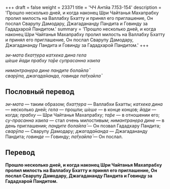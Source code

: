 +++
draft = false
weight = 23371
title = 'ЧЧ Антйа 7.153-154'
description = 'Прошло несколько дней, и когда наконец Шри Чайтанья Махапрабху пролил милость на Валлабху Бхатту и принял его приглашение, Он послал Сварупу Дамодару, Джагадананду Пандита и Говинду за Гададхарой Пандитом.'
summary = 'Прошло несколько дней, и когда наконец Шри Чайтанья Махапрабху пролил милость на Валлабху Бхатту и принял его приглашение, Он послал Сварупу Дамодару, Джагадананду Пандита и Говинду за Гададхарой Пандитом.'
+++

_эи-мата бхат̣т̣ера катхека дина гела  
ш́еше йади прабху та̄ре супрасанна хаила_

_нимантран̣ера дине пан̣д̣ите бола̄ила̄  
сварӯпа, джагада̄нанда, говинде па̄т̣ха̄ила̄_

## Пословный перевод

_эи_\-_мата_ — таким образом; _бхат̣т̣ера_ — Валлабхи Бхатты; _катхека_ _дина_ — несколько дней; _гела_ — прошли; _ш́еше_ — в конце концов; _йади_ — когда; _прабху_ — Шри Чайтанья Махапрабху; _та̄ре_ — в отношении его; _су_\-_прасанна_ _хаила_ — стал очень милостивым; _нимантран̣ера_ _дине_ — в день приглашения; _пан̣д̣ите_ _бола̄ила̄_ — Он позвал Гададхару Пандита; _сварӯпа_ — Сварупу Дамодару; _джагада̄нанда_ — Джагадананду Пандита; _говинде_ — Говинду; _па̄т̣ха̄ила̄_ — Он послал.

## Перевод

**Прошло несколько дней, и когда наконец Шри Чайтанья Махапрабху пролил милость на Валлабху Бхатту и принял его приглашение, Он послал Сварупу Дамодару, Джагадананду Пандита и Говинду за Гададхарой Пандитом.**
